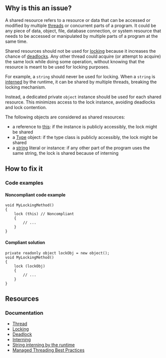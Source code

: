 ## Why is this an issue?

A shared resource refers to a resource or data that can be accessed or modified by multiple [threads](https://en.wikipedia.org/wiki/Thread_%28computing%29) or concurrent parts of a program. It could be any piece of data, object, file,
database connection, or system resource that needs to be accessed or manipulated by multiple parts of a program at the same time.

Shared resources should not be used for [locking](https://en.wikipedia.org/wiki/Lock_%28computer_science%29) because it increases the chance
of [deadlocks](https://en.wikipedia.org/wiki/Deadlock). Any other thread could acquire (or attempt to acquire) the same lock while doing
some operation, without knowing that the resource is meant to be used for locking purposes.

For example, a `string` should never be used for locking. When a `string` is [interned](https://en.wikipedia.org/wiki/Interning_%28computer_science%29) by the runtime, it can be shared by multiple threads, breaking the
locking mechanism.

Instead, a dedicated private `object` instance should be used for each shared resource. This minimizes access to the lock instance,
avoiding deadlocks and lock contention.

The following objects are considered as shared resources:

-   a reference to [this](https://learn.microsoft.com/en-us/dotnet/csharp/language-reference/keywords/this): if the instance is publicly
  accessibly, the lock might be shared
-   a [Type](https://learn.microsoft.com/en-us/dotnet/api/system.type) object: if the type class is publicly accessibly, the lock might
  be shared
-   a [string](https://learn.microsoft.com/en-us/dotnet/csharp/programming-guide/strings/) literal or instance: if any other part of the
  program uses the same string, the lock is shared because of interning

## How to fix it

### Code examples

#### Noncompliant code example

    void MyLockingMethod()
    {
        lock (this) // Noncompliant
        {
            // ...
        }
    }

#### Compliant solution

    private readonly object lockObj = new object();
    void MyLockingMethod()
    {
        lock (lockObj)
        {
            // ...
        }
    }

## Resources

### Documentation

-   [Thread](https://en.wikipedia.org/wiki/Thread_%28computing%29)
-   [Locking](https://en.wikipedia.org/wiki/Lock_%28computer_science%29)
-   [Deadlock](https://en.wikipedia.org/wiki/Deadlock)
-   [Interning](https://en.wikipedia.org/wiki/Interning_%28computer_science%29)
-   [String interning by the runtime](https://learn.microsoft.com/en-us/dotnet/api/system.string.intern#remarks)
-   [Managed Threading Best Practices](https://docs.microsoft.com/en-us/dotnet/standard/threading/managed-threading-best-practices)